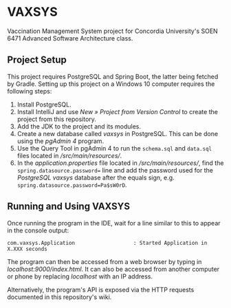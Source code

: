 # VAXSYS
Vaccination Management System project for Concordia University's SOEN 6471 Advanced Software Architecture class.

## Project Setup
This project requires PostgreSQL and Spring Boot, the latter being fetched by Gradle. Setting up this project on a Windows 10 computer requires the following steps:
1. Install PostgreSQL.
2. Install IntelliJ and use *New » Project from Version Control* to create the project from this repository.
3. Add the JDK to the project and its modules.
4. Create a new database called *vaxsys* in PostgreSQL. This can be done using the *pgAdmin 4* program.
5. Use the Query Tool in pgAdmin 4 to run the `schema.sql` and `data.sql` files located in */src/main/resources/*.
6. In the *application.properties* file located in */src/main/resources/*, find the `spring.datasource.password=` line and add the password used for the *PostgreSQL vaxsys* database after the equals sign, e.g. `spring.datasource.password=Pa$sW0rD`.

## Running and Using VAXSYS
Once running the program in the IDE, wait for a line similar to this to appear in the console output:

  `com.vaxsys.Application                   : Started Application in X.XXX seconds`
  
The program can then be accessed from a web browser by typing in *localhost:9000/index.html*. It can also be accessed from another computer or phone by replacing *localhost* with an IP address.

Alternatively, the program's API is exposed via the HTTP requests documented in this repository's wiki.
